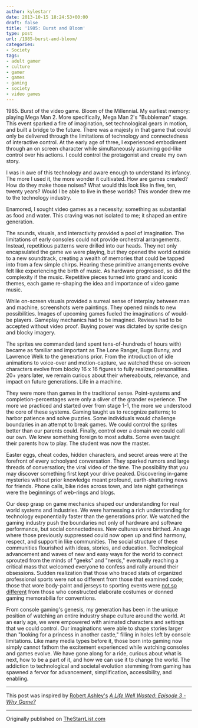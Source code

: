 ```yaml
---
author: kylestarr
date: 2013-10-15 18:24:53+00:00
draft: false
title: '1985: Burst and Bloom'
type: post
url: /1985-burst-and-bloom/
categories:
- Society
tags:
- adult gamer
- culture
- gamer
- games
- gaming
- society
- video games
---
```


1985\. Burst of the video game. Bloom of the Millennial. My earliest memory: playing Mega Man 2. More specifically, Mega Man 2's "Bubbleman" stage. This event sparked a fire of imagination, set technological gears in motion, and built a bridge to the future. There was a majesty in that game that could only be delivered through the limitations of technology and connectedness of interactive control. At the early age of three, I experienced embodiment through an on screen character while simultaneously assuming god-like control over his actions. I could control the protagonist and create my own story.

I was in awe of this technology and aware enough to understand its infancy. The more I used it, the more wonder it cultivated. How are games created? How do they make those noises? What would this look like in five, ten, twenty years? Would I be able to live in these worlds? This wonder drew me to the technology industry.

Enamored, I sought video games as a necessity; something as substantial as food and water. This craving was not isolated to me; it shaped an entire generation.

The sounds, visuals, and interactivity provided a pool of imagination. The limitations of early consoles could not provide orchestral arrangements. Instead, repetitious patterns were drilled into our heads. They not only encapsulated the game we were playing, but they opened the world outside to a new soundtrack, creating a wealth of memories that could be tapped into from a few simple chirps. Hearing these primitive arrangements evolve felt like experiencing the birth of music. As hardware progressed, so did the complexity if the music. Repetitive pieces turned into grand and iconic themes, each game re-shaping the idea and importance of video game music.

While on-screen visuals provided a surreal sense of interplay between man and machine, screenshots were paintings. They opened minds to new possibilities. Images of upcoming games fueled the imaginations of would-be players. Gameplay mechanics had to be imagined. Reviews had to be accepted without video proof. Buying power was dictated by sprite design and blocky imagery.

The sprites we commanded (and spent tens-of-hundreds of hours with) became as familiar and important as The Lone Ranger, Bugs Bunny, and Lawrence Welk to the generations prior. From the introduction of idle animations to voice-over and motion-capture, we watched these on-screen characters evolve from blocky 16 x 16 figures to fully realized personalities. 20+ years later, we remain curious about their whereabouts, relevance, and impact on future generations. Life in a machine.

They were more than games in the traditional sense. Point-systems and completion-percentages were only a sliver of the grander experience. The more we practiced and started over from stage 1-1, the more we understood the core of these systems. Gaming taught us to recognize patterns; to harbor patience and solve puzzles. Some individuals would challenge boundaries in an attempt to break games. We could control the sprites better than our parents could. Finally, control over a domain we could call our own. We knew something foreign to most adults. Some even taught their parents how to play. The student was now the master.

Easter eggs, cheat codes, hidden characters, and secret areas were at the forefront of every schoolyard conversation. They sparked rumors and large threads of conversation; the viral video of the time. The possibility that you may discover something first kept your drive peaked. Discovering in-game mysteries without prior knowledge meant profound, earth-shattering news for friends. Phone calls, bike rides across town, and late night gatherings were the beginnings of web-rings and blogs.

Our deep grasp on game mechanics shaped our understanding for real world systems and industries. We were harnessing a rich understanding for technology exponentially faster than the generations prior. We watched the gaming industry push the boundaries not only of hardware and software performance, but social connectedness. New cultures were birthed. An age where those previously suppressed could now open up and find harmony, respect, and support in like communities. The social structure of these communities flourished with ideas, stories, and education. Technological advancement and waves of new and easy ways for the world to connect sprouted from the minds of "geeks" and "nerds," eventually reaching a critical mass that welcomed everyone to confess and rally around their obsessions. Sudden realization that those who traced stats of organized professional sports were not so different from those that examined code; those that wore body-paint and jerseys to sporting events were [not so different](http://youtube.com/watch?v=_O6k1XPziVM) from those who constructed elaborate costumes or donned gaming memorabilia for conventions.

From console gaming's genesis, my generation has been in the unique position of watching an entire industry shape culture around the world. At an early age, we were empowered with animated characters and settings that we could control. Our imaginations were able to shape stories larger than "looking for a princess in another castle," filling in holes left by console limitations. Like many media types before it, those born into gaming now simply cannot fathom the excitement experienced while watching consoles and games evolve. We have gone along for a ride, curious about what is next, how to be a part of it, and how we can use it to change the world. The addiction to technological and societal evolution stemming from gaming has spawned a fervor for advancement, simplification, accessibility, and enabling.

------

This post was inspired by [Robert Ashley's](https://twitter.com/robertashley) [_A Life Well Wasted: Episode 3 - Why Game?_](http://alifewellwasted.com/2009/04/29/episode-3-why-game/)

------

Originally published on [TheStarrList.com](http://thestarrlist.wordpress.com/2013/09/05/why-game/)
